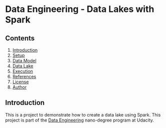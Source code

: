 # Data Engineering - Data Lakes with Spark

## Contents
1. [Introduction](#introduction)
2. [Setup](#setup)
3. [Data Model](#data-model)
4. [Data Lake](#data-lake)
5. [Execution](#execution)
6. [References](#references)
7. [License](#license)
8. [Author](#author)


## Introduction

This is a project to demonstrate how to create a data lake using Spark. This project is part of the
[Data Engineering]() nano-degree program at Udacity.